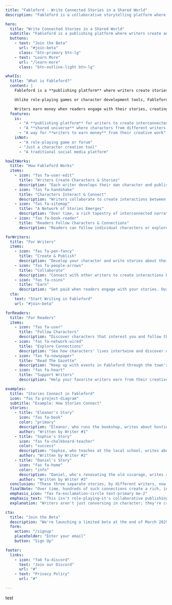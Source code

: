 ```yaml
---
title: "Fableford - Write Connected Stories in a Shared World"
description: "Fableford is a collaborative storytelling platform where writers create and publish interconnected stories through their own characters in a shared world."

hero:
  title: "Write Connected Stories in a Shared World"
  subtitle: "Fableford is a publishing platform where writers create and connect their stories through character interactions in a living, shared universe."
  buttons:
    - text: "Join the Beta"
      url: "#join-beta"
      class: "btn-primary btn-lg"
    - text: "Learn More"
      url: "/learn-more"
      class: "btn-outline-light btn-lg"

whatIs:
  title: "What is Fableford?"
  content: |
    Fableford is a **publishing platform** where writers create stories that connect through character interactions in a shared world.

    Unlike role-playing games or character development tools, Fableford is about **creating and publishing complete stories** that readers can enjoy. Each writer owns their characters and contributes to a growing universe of interconnected narratives.

    Writers earn money when readers engage with their stories, creating a sustainable ecosystem for creative work.
  features:
    is:
      - "A **publishing platform** for writers to create interconnected stories"
      - "A **shared universe** where characters from different writers can interact"
      - "A way for **writers to earn money** from their creative work"
    isNot:
      - "A role-playing game or forum"
      - "Just a character creation tool"
      - "A traditional social media platform"

howItWorks:
  title: "How Fableford Works"
  items:
    - icon: "fas fa-user-edit"
      title: "Writers Create Characters & Stories"
      description: "Each writer develops their own character and publishes stories about their character's life in Fableford."
    - icon: "fas fa-handshake"
      title: "Characters Interact & Connect"
      description: "Writers collaborate to create interactions between their characters, building relationships that span multiple stories."
    - icon: "fas fa-sitemap"
      title: "A Network of Stories Emerges"
      description: "Over time, a rich tapestry of interconnected narratives develops, creating a living world with depth and history."
    - icon: "fas fa-book-reader"
      title: "Readers Follow Characters & Connections"
      description: "Readers can follow individual characters or explore relationships, discovering the world through different perspectives."

forWriters:
  title: "For Writers"
  items:
    - icon: "fas fa-pen-fancy"
      title: "Create & Publish"
      description: "Develop your character and write stories about their life in Fableford. Publish complete stories that readers can enjoy, not just forum posts or role-playing sessions."
    - icon: "fas fa-people-arrows"
      title: "Collaborate"
      description: "Connect with other writers to create interactions between your characters. Build relationships that span multiple stories and contribute to a living, breathing world."
    - icon: "fas fa-coins"
      title: "Earn"
      description: "Get paid when readers engage with your stories. Our platform is designed to make creative writing financially sustainable, with transparent revenue sharing."
  cta:
    text: "Start Writing in Fableford"
    url: "#join-beta"

forReaders:
  title: "For Readers"
  items:
    - icon: "fas fa-user"
      title: "Follow Characters"
      description: "Discover characters that interest you and follow their ongoing story."
    - icon: "fas fa-network-wired"
      title: "Explore Connections"
      description: "See how characters' lives intertwine and discover new perspectives on events."
    - icon: "fas fa-newspaper"
      title: "Read The Gazette"
      description: "Keep up with events in Fableford through the town's newspaper."
    - icon: "fas fa-heart"
      title: "Support Writers"
      description: "Help your favorite writers earn from their creative work."

examples:
  title: "Stories Connect in Fableford"
  icon: "fas fa-project-diagram"
  subtitle: "Example: How Stories Connect"
  stories:
    - title: "Eleanor's Story"
      icon: "fas fa-book"
      color: "primary"
      description: "Eleanor, who runs the bookshop, writes about hosting a book club meeting for local literature enthusiasts."
      author: "Written by Writer #1"
    - title: "Sophie's Story"
      icon: "fas fa-chalkboard-teacher"
      color: "success"
      description: "Sophie, who teaches at the local school, writes about attending Eleanor's book club and discussing her favorite novel."
      author: "Written by Writer #2"
    - title: "Daniel's Story"
      icon: "fas fa-home"
      color: "info"
      description: "Daniel, who's renovating the old vicarage, writes about stopping by Eleanor's bookshop to find local history books."
      author: "Written by Writer #3"
  conclusion: "These three separate stories, by different writers, now form a connected narrative thread that readers can follow from multiple perspectives."
  finalNote: "Over time, hundreds of such connections create a rich, interconnected world!"
  emphasis_icon: "fas fa-exclamation-circle text-primary me-2"
  emphasis_text: "This isn't role-playing—it's collaborative publishing"
  explanation: "Writers aren't just conversing in character; they're creating complete, polished stories that stand on their own while connecting to a larger world."

cta:
  title: "Join the Beta"
  description: "We're launching a limited beta at the end of March 2025. Reserve your spot now to be among the first writers to publish in Fableford."
  form:
    action: "/signup"
    placeholder: "Enter your email"
    button: "Sign Up"

footer:
  links:
    - icon: "fab fa-discord"
      text: "Join our Discord"
      url: "#"
    - text: "Privacy Policy"
      url: "#" 

---
```

test
